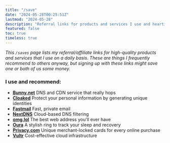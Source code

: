 ```yaml
---
title: "/save"
date: "2024-05-28T00:25:51Z"
lastmod: "2024-05-28"
description: "Referral links for products and services I use and heartily recommend."
featured: false
toc: true
timeless: true
---
```

*This `/saves` page lists my referral/affiliate links for high-quality products and services that I use on a daily basis. These are things I frequently recommend to others anyway, but signing up with these links might save one or both of us some money.*

### I use and recommend:
- **[Bunny.net](https://bunny.net?ref=0eh23p45xs)** DNS and CDN service that really hops
- **[Cloaked](https://join.cloaked.app/?utm_source=referral&utm_campaign=Ee83SGN8OR)** Protect your personal information by generating unique identities
- **[Fastmail](https://app.fastmail.com/signup/?STKI=/u29803368)** Fast, private email
- **[NextDNS](https://nextdns.io/?from=2jujzdcc)** Cloud-based DNS filtering
- **[omg.lol](https://home.omg.lol/referred-by/jbowdre)** The best web address you'll ever have
- **[Oura](https://ouraring.com/raf/e3b03b82b5)** A stylish ring to track your sleep and recovery
- **[Privacy.com](https://app.privacy.com/join/JMMQ7)** Unique merchant-locked cards for every online purchase
- **[Vultr](https://www.vultr.com/?ref=9488431)** Cost-effective cloud infrastructure

